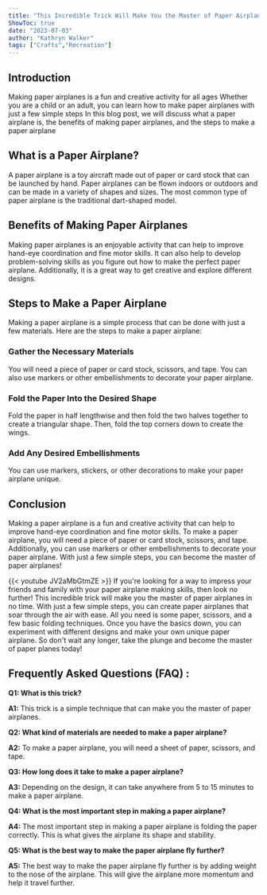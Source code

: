 ```yaml
---
title: "This Incredible Trick Will Make You the Master of Paper Airplanes!"
ShowToc: true 
date: "2023-07-03"
author: "Kathryn Walker" 
tags: ["Crafts","Recreation"]
---
```

## Introduction 

Making paper airplanes is a fun and creative activity for all ages Whether you are a child or an adult, you can learn how to make paper airplanes with just a few simple steps In this blog post, we will discuss what a paper airplane is, the benefits of making paper airplanes, and the steps to make a paper airplane 

## What is a Paper Airplane?

A paper airplane is a toy aircraft made out of paper or card stock that can be launched by hand. Paper airplanes can be flown indoors or outdoors and can be made in a variety of shapes and sizes. The most common type of paper airplane is the traditional dart-shaped model.

## Benefits of Making Paper Airplanes

Making paper airplanes is an enjoyable activity that can help to improve hand-eye coordination and fine motor skills. It can also help to develop problem-solving skills as you figure out how to make the perfect paper airplane. Additionally, it is a great way to get creative and explore different designs.

## Steps to Make a Paper Airplane

Making a paper airplane is a simple process that can be done with just a few materials. Here are the steps to make a paper airplane:

### Gather the Necessary Materials

You will need a piece of paper or card stock, scissors, and tape. You can also use markers or other embellishments to decorate your paper airplane.

### Fold the Paper Into the Desired Shape

Fold the paper in half lengthwise and then fold the two halves together to create a triangular shape. Then, fold the top corners down to create the wings.

### Add Any Desired Embellishments

You can use markers, stickers, or other decorations to make your paper airplane unique.

## Conclusion

Making a paper airplane is a fun and creative activity that can help to improve hand-eye coordination and fine motor skills. To make a paper airplane, you will need a piece of paper or card stock, scissors, and tape. Additionally, you can use markers or other embellishments to decorate your paper airplane. With just a few simple steps, you can become the master of paper airplanes!

{{< youtube JV2aMbGtmZE >}} 
If you're looking for a way to impress your friends and family with your paper airplane making skills, then look no further! This incredible trick will make you the master of paper airplanes in no time. With just a few simple steps, you can create paper airplanes that soar through the air with ease. All you need is some paper, scissors, and a few basic folding techniques. Once you have the basics down, you can experiment with different designs and make your own unique paper airplane. So don't wait any longer, take the plunge and become the master of paper planes today!

## Frequently Asked Questions (FAQ) :
**Q1: What is this trick?**

**A1:** This trick is a simple technique that can make you the master of paper airplanes. 

**Q2: What kind of materials are needed to make a paper airplane?**

**A2:** To make a paper airplane, you will need a sheet of paper, scissors, and tape. 

**Q3: How long does it take to make a paper airplane?**

**A3:** Depending on the design, it can take anywhere from 5 to 15 minutes to make a paper airplane. 

**Q4: What is the most important step in making a paper airplane?**

**A4:** The most important step in making a paper airplane is folding the paper correctly. This is what gives the airplane its shape and stability. 

**Q5: What is the best way to make the paper airplane fly further?**

**A5:** The best way to make the paper airplane fly further is by adding weight to the nose of the airplane. This will give the airplane more momentum and help it travel further.



